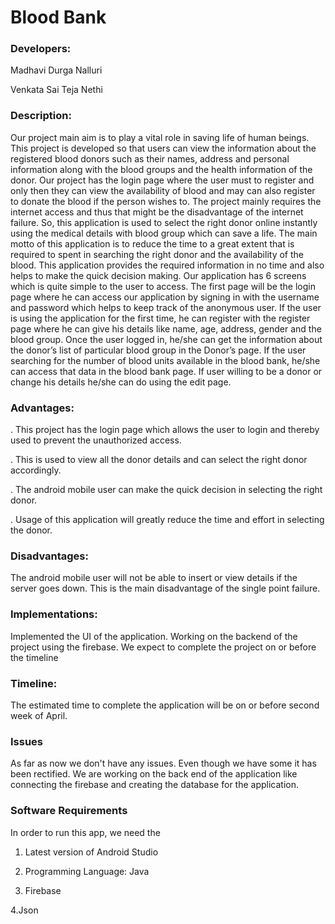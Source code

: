 # Blood Bank

### Developers: 
Madhavi Durga Nalluri

Venkata Sai Teja Nethi

### Description:
Our project main aim is to play a vital role in saving life of human beings. This project is
developed so that users can view the information about the registered blood donors such as their
names, address and personal information along with the blood groups and the health information
of the donor. Our project has the login page where the user must to register and only then they
can view the availability of blood and may can also register to donate the blood if the person
wishes to. The project mainly requires the internet access and thus that might be the disadvantage
of the internet failure. So, this application is used to select the right donor online instantly using
the medical details with blood group which can save a life. The main motto of this application is
to reduce the time to a great extent that is required to spent in searching the right donor and the
availability of the blood. This application provides the required information in no time and also
helps to make the quick decision making. Our application has 6 screens which is quite simple to
the user to access. The first page will be the login page where he can access our application by
signing in with the username and password which helps to keep track of the anonymous user. If
the user is using the application for the first time, he can register with the register page where he
can give his details like name, age, address, gender and the blood group. Once the user logged in,
he/she can get the information about the donor’s list of particular blood group in the Donor’s
page. If the user searching for the number of blood units available in the blood bank, he/she can
access that data in the blood bank page. If user willing to be a donor or change his details he/she
can do using the edit page.

### Advantages:
. This project has the login page which allows the user to login and thereby used to prevent
the unauthorized access.

. This is used to view all the donor details and can select the right donor accordingly.

. The android mobile user can make the quick decision in selecting the right donor.

. Usage of this application will greatly reduce the time and effort in selecting the donor.

### Disadvantages:
The android mobile user will not be able to insert or view details if the server goes down.
This is the main disadvantage of the single point failure.

### Implementations:
Implemented the UI of the application. Working on the backend of the project using the firebase. We expect to complete the project on or before the timeline

### Timeline:
The estimated time to complete the application will be on or before second week of April.

### Issues
As far as now we don't have any issues. Even though we have some it has been rectified.
We are working on the back end of the application like connecting the firebase and creating the database for the application.

### Software Requirements
In order to run this app, we need the
1. Latest version of Android Studio

2. Programming Language: Java

3. Firebase

4.Json
